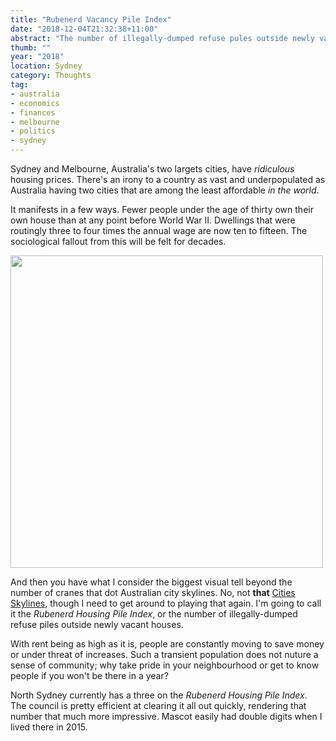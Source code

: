 ```yaml
---
title: "Rubenerd Vacancy Pile Index"
date: "2018-12-04T21:32:38+11:00"
abstract: "The number of illegally-dumped refuse pules outside newly vacant houses."
thumb: ""
year: "2018"
location: Sydney
category: Thoughts
tag:
- australia
- economics
- finances
- melbourne
- politics
- sydney
---
```

Sydney and Melbourne, Australia's two largets cities, have *ridiculous* housing prices. There's an irony to a country as vast and underpopulated as Australia having two cities that are among the least affordable *in the world*.

It manifests in a few ways. Fewer people under the age of thirty own their own house than at any point before World War II. Dwellings that were routingly three to four times the annual wage are now ten to fifteen. The sociological fallout from this will be felt for decades.

<p><img src="https://rubenerd.com/files/2018/photo-northsyd-movingout@1x.jpg" srcset="https://rubenerd.com/files/2018/photo-northsyd-movingout@1x.jpg 1x, https://rubenerd.com/files/2018/photo-northsyd-movingout@2x.jpg 2x" alt="" style="width:500px" /></p>

And then you have what I consider the biggest visual tell beyond the number of cranes that dot Australian city skylines. No, not **that** [Cities Skylines], though I need to get around to playing that again. I'm going to call it the *Rubenerd Housing Pile Index*, or the number of illegally-dumped refuse piles outside newly vacant houses.

With rent being as high as it is, people are constantly moving to save money or under threat of increases. Such a transient population does not nuture a sense of community; why take pride in your neighbourhood or get to know people if you won't be there in a year?

North Sydney currently has a three on the *Rubenerd Housing Pile Index*. The council is pretty efficient at clearing it all out quickly, rendering that number that much more impressive. Mascot easily had double digits when I lived there in 2015.

[Cities Skylines]: https://www.paradoxplaza.com/cities-skylines/CSCS00GSK-MASTER.html

